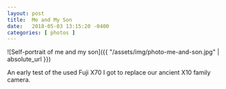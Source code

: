 ```yaml
---
layout: post
title:  Me and My Son
date:   2018-05-03 13:15:20 -0400
categories: [ photos ]
---
```


![Self-portrait of me and my son]({{ "/assets/img/photo-me-and-son.jpg" | absolute_url }})

An early test of the used Fuji X70 I got to replace our ancient X10 family camera.